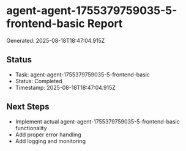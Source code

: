 # agent-agent-1755379759035-5-frontend-basic Report

Generated: 2025-08-18T18:47:04.915Z

## Status
- Task: agent-agent-1755379759035-5-frontend-basic
- Status: Completed
- Timestamp: 2025-08-18T18:47:04.915Z

## Next Steps
- Implement actual agent-agent-1755379759035-5-frontend-basic functionality
- Add proper error handling
- Add logging and monitoring
